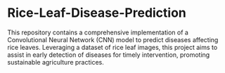 # Rice-Leaf-Disease-Prediction
This repository contains a comprehensive implementation of a Convolutional Neural Network (CNN) model to predict diseases affecting rice leaves. Leveraging a dataset of rice leaf images, this project aims to assist in early detection of diseases for timely intervention, promoting sustainable agriculture practices.
